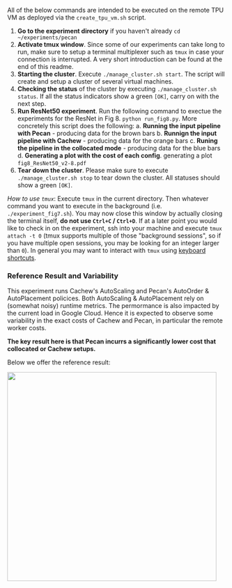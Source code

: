 All of the below commands are intended to be executed on the remote TPU VM as deployed via the `create_tpu_vm.sh` script.

1. **Go to the experiment directory** if you haven't already `cd ~/experiments/pecan`
2. **Activate tmux window**. Since some of our experiments can take long to run, make sure to setup a terminal multiplexer such as `tmux` in case your connection is interrupted. A very short introduction can be found at the end of this readme.
3. **Starting the cluster**. Execute `./manage_cluster.sh start`. The script will create and setup a cluster of several virtual machines.
4. **Checking the status** of the cluster by executing `./manage_cluster.sh status`. If all the status indicators show a green `[OK]`, carry on with the next step.
5. **Run ResNet50 experiment**. Run the following command to exectue the experiments for the ResNet in Fig 8. `python run_fig8.py`. More concretely this script does the following:
    a. **Running the input pipeline with Pecan** - producing data for the brown bars
    b. **Runnign the input pipeline with Cachew** - producing data for the orange bars
    c. **Runing the pipeline in the collocated mode** - producing data for the blue bars
    d. **Generating a plot with the cost of each config**. generating a plot `fig8_ResNet50_v2-8.pdf`
6. **Tear down the cluster**. Please make sure to execute `./manage_cluster.sh stop` to tear down the cluster. All statuses should show a green `[OK]`.

*How to use `tmux`*: Execute `tmux` in the current directory. Then whatever command you want to execute in the background (i.e. `./experiment_fig7.sh`). You may now close this window by actually closing the terminal itself, **do not use `Ctrl+C` / `Ctrl+D`**. If at a later point you would like to check in on the experiment, ssh into your machine and execute `tmux attach -t 0` (tmux supports multiple of those "background sessions", so if you have multiple open sessions, you may be looking for an integer larger than `0`). In general you may want to interact with `tmux` using [keyboard shortcuts](https://gist.github.com/MohamedAlaa/2961058).

### Reference Result and Variability

This experiment runs Cachew's AutoScaling and Pecan's AutoOrder & AutoPlacement policices. Both AutoScaling & AutoPlacement rely on (somewhat noisy) runtime metrics. The permormance is also impacted by the current load in Google Cloud. Hence it is expected to observe some variability in the exact costs of Cachew and Pecan, in particular the remote worker costs.

**The key result here is that Pecan incurrs a significantly lower cost that collocated or Cachew setups.**

Below we offer the reference result:

<img src="plots/sample_plots/fig8_ResNet50_v2-8.png" height=480/>